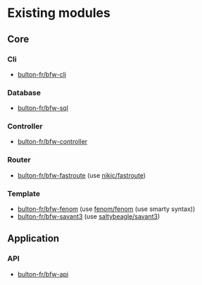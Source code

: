 # Existing modules

## Core

### Cli

*   [bulton-fr/bfw-cli](https://github.com/bulton-fr/bfw-cli)

### Database

*   [bulton-fr/bfw-sql](https://github.com/bulton-fr/bfw-sql)

### Controller

*   [bulton-fr/bfw-controller](https://github.com/bulton-fr/bfw-controller)

### Router

*   [bulton-fr/bfw-fastroute](https://github.com/bulton-fr/bfw-fastroute) (use [nikic/fastroute](https://github.com/nikic/FastRoute))

### Template

*   [bulton-fr/bfw-fenom](https://github.com/bulton-fr/bfw-fenom) (use [fenom/fenom](/wiki-cms/collections/entry/fenom-template/fenom) (use smarty syntax))
*   [bulton-fr/bfw-savant3](https://github.com/bulton-fr/bfw-savant3) (use [saltybeagle/savant3](https://github.com/saltybeagle/savant3))

## Application

### API

*   [bulton-fr/bfw-api](https://github.com/bulton-fr/bfw-api)
